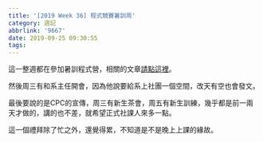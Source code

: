 ```yaml
---
title: '[2019 Week 36] 程式競賽暑訓周'
category: 週記
abbrlink: '9667'
date: 2019-09-25 09:30:55
tags:
---
```

這一整週都在參加暑訓程式營，相關的文章[請點這裡](../tags/FJU-Summer-2019/)。

然後周三有和系主任開會，因為他說要給系上社團一個空間，改天有空也會發文。

最後要說的是CPC的宣傳，周三有新生茶會，周五有新生訓練，幾乎都是前一兩天才做的，講的也不差，就希望正式社課人來多一點。

這一個禮拜除了忙之外，還覺得累，不知道是不是晚上上課的緣故。